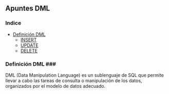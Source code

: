 ## Apuntes DML ##

### Indice ###
- [Definición DML](#DML)
	- [INSERT](#INSERT)
	- [UPDATE](#UPDATE)
	- [DELETE](#DELETE) 

### Definición DML <a name="DML"></a>###
DML (Data Manipulation Language) es un sublenguaje de SQL que permite llevar a cabo las tareas de consulta o manipulación de los datos, organizados por el modelo de datos adecuado.